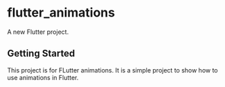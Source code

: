 # flutter_animations

A new Flutter project.

## Getting Started

This project is for FLutter animations. It is a simple project to show how to use animations in Flutter.
